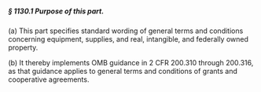 ##### § 1130.1 Purpose of this part. #####

(a) This part specifies standard wording of general terms and conditions concerning equipment, supplies, and real, intangible, and federally owned property.

(b) It thereby implements OMB guidance in 2 CFR 200.310 through 200.316, as that guidance applies to general terms and conditions of grants and cooperative agreements.